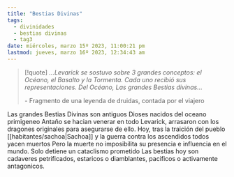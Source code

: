 ```yaml
---
title: "Bestias Divinas"
tags:
  - divinidades
  - bestias divinas
  - tag3
date: miércoles, marzo 15º 2023, 11:00:21 pm
lastmod: jueves, marzo 16º 2023, 12:34:43 am
---
```


>[!quote]
> _...Levarick se sostuvo sobre 3 grandes conceptos: el Océano, el Basalto y la Tormenta. Cada uno recibió sus representaciones. Del Océano, Las grandes Bestias divinas..._
> 
> \- Fragmento de una leyenda de druidas, contada por el viajero

Las grandes Bestias Divinas son antiguos Dioses nacidos del oceano primigeneo Antaño se hacian venerar en todo Levarick, arrasaron con los dragones originales para asegurarse de ello. Hoy, tras la traición del pueblo [[habitantes/sachoa|Sachoa]] y la guerra contra los ascendidos todos yacen muertos Pero la muerte no imposibilita su presencia e influencia en el mundo. Solo detiene un cataclismo prometido Las bestias hoy son cadaveres petrificados, estaricos o diamblantes, pacificos o activamente antagonicos.